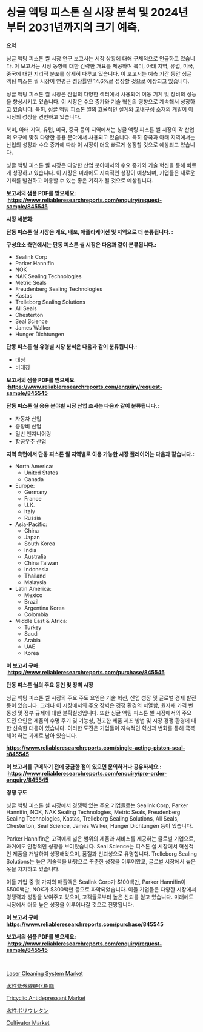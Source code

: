 <p><h1>싱글 액팅 피스톤 실 시장 분석 및 2024년부터 2031년까지의 크기 예측.</h1></p><p><strong>요약</strong></p>
<p><p>싱글 액팅 피스톤 씰 시장 연구 보고서는 시장 상황에 대해 구체적으로 언급하고 있습니다. 이 보고서는 시장 동향에 대한 간략한 개요를 제공하며 북미, 아태 지역, 유럽, 미국, 중국에 대한 지리적 분포를 상세히 다루고 있습니다. 이 보고서는 예측 기간 동안 싱글 액팅 피스톤 씰 시장이 연평균 성장률인 14.6%로 성장할 것으로 예상되고 있습니다.</p><p>싱글 액팅 피스톤 씰 시장은 산업의 다양한 섹터에서 사용되어 이동 기계 및 장비의 성능을 향상시키고 있습니다. 이 시장은 수요 증가와 기술 혁신의 영향으로 계속해서 성장하고 있습니다. 특히, 싱글 액팅 피스톤 씰의 효율적인 설계와 고내구성 소재의 개발이 이 시장의 성장을 견인하고 있습니다.</p><p>북미, 아태 지역, 유럽, 미국, 중국 등의 지역에서는 싱글 액팅 피스톤 씰 시장이 각 산업의 요구에 맞춰 다양한 응용 분야에서 사용되고 있습니다. 특히 중국과 아태 지역에서는 산업의 성장과 수요 증가에 따라 이 시장이 더욱 빠르게 성장할 것으로 예상되고 있습니다.</p><p>싱글 액팅 피스톤 씰 시장은 다양한 산업 분야에서의 수요 증가와 기술 혁신을 통해 빠르게 성장하고 있습니다. 이 시장은 미래에도 지속적인 성장이 예상되며, 기업들은 새로운 기회를 발견하고 이용할 수 있는 좋은 기회가 될 것으로 예상됩니다.</p></p>
<p><strong>보고서의 샘플 PDF를 받으세요: &nbsp;<a href="https://www.reliableresearchreports.com/enquiry/request-sample/845545">https://www.reliableresearchreports.com/enquiry/request-sample/845545</a></strong></p>
<p><strong>시장 세분화:</strong></p>
<p><strong> 단동 피스톤 씰 시장은 개요, 배포, 애플리케이션 및 지역으로 더 분류됩니다. :</strong></p>
<p><strong>구성요소 측면에서는 단동 피스톤 씰 시장은 다음과 같이 분류됩니다.:</strong></p>
<p><ul><li>Sealink Corp</li><li>Parker Hannifin</li><li>NOK</li><li>NAK Sealing Technologies</li><li>Metric Seals</li><li>Freudenberg Sealing Technologies</li><li>Kastas</li><li>Trelleborg Sealing Solutions</li><li>All Seals</li><li>Chesterton</li><li>Seal Science</li><li>James Walker</li><li>Hunger Dichtungen</li></ul></p>
<p><strong> 단동 피스톤 씰 유형별 시장 분석은 다음과 같이 분류됩니다.:</strong></p>
<p><ul><li>대칭</li><li>비대칭</li></ul></p>
<p><strong>보고서의 샘플 PDF를 받으세요 :<a href="https://www.reliableresearchreports.com/enquiry/request-sample/845545">https://www.reliableresearchreports.com/enquiry/request-sample/845545</a></strong></p>
<p><strong> 단동 피스톤 씰 응용 분야별 시장 산업 조사는 다음과 같이 분류됩니다.:</strong></p>
<p><ul><li>자동차 산업</li><li>중장비 산업</li><li>일반 엔지니어링</li><li>항공우주 산업</li></ul></p>
<p><strong>지역 측면에서 단동 피스톤 씰 지역별로 이용 가능한 시장 플레이어는 다음과 같습니다.:</strong></p>
<p><ul>
    <li>
        North America:
        <ul>
            <li>United States</li>
            <li>Canada</li>
        </ul>
    </li>
    <li>
        Europe:
        <ul>
            <li>Germany</li>
            <li>France</li>
            <li>U.K.</li>
            <li>Italy</li>
            <li>Russia</li>
        </ul>
    </li>
    <li>
        Asia-Pacific:
        <ul>
            <li>China</li>
            <li>Japan</li>
            <li>South Korea</li>
            <li>India</li>
            <li>Australia</li>
            <li>China Taiwan</li>
            <li>Indonesia</li>
            <li>Thailand</li>
            <li>Malaysia</li>
        </ul>
    </li>
    <li>
        Latin America:
        <ul>
            <li>Mexico</li>
            <li>Brazil</li>
            <li>Argentina Korea</li>
            <li>Colombia</li>
        </ul>
    </li>
    <li>
        Middle East & Africa:
        <ul>
            <li>Turkey</li>
            <li>Saudi</li>
            <li>Arabia</li>
            <li>UAE</li>
            <li>Korea</li>
        </ul>
    </li>
    </ul></p>
<p><strong>이 보고서 구매: &nbsp;<a href="https://www.reliableresearchreports.com/purchase/845545">https://www.reliableresearchreports.com/purchase/845545</a></strong></p>
<p><strong>단동 피스톤 씰의 주요 동인 및 장벽 시장</strong></p>
<p><p>싱글 액팅 피스톤 씰 시장의 주요 주도 요인은 기술 혁신, 산업 성장 및 글로벌 경제 발전 등이 있습니다. 그러나 이 시장에서의 주요 장벽은 경쟁 환경의 치열함, 원자재 가격 변동성 및 정부 규제에 대한 불확실성입니다. 또한 싱글 액팅 피스톤 씰 시장에서의 주요 도전 요인은 제품의 수명 주기 및 기능성, 견고한 제품 제조 방법 및 시장 경쟁 환경에 대한 신속한 대응이 있습니다. 이러한 도전은 기업들이 지속적인 혁신과 변화를 통해 극복해야 하는 과제로 남아 있습니다.</p></p>
<p><strong><a href="https://www.reliableresearchreports.com/single-acting-piston-seal-r845545">https://www.reliableresearchreports.com/single-acting-piston-seal-r845545</a></strong></p>
<p><strong>이 보고서를 구매하기 전에 궁금한 점이 있으면 문의하거나 공유하세요.: &nbsp;<a href="https://www.reliableresearchreports.com/enquiry/pre-order-enquiry/845545">https://www.reliableresearchreports.com/enquiry/pre-order-enquiry/845545</a></strong></p>
<p><strong>경쟁 구도</strong></p>
<p><p>싱글 액팅 피스톤 실 시장에서 경쟁력 있는 주요 기업들로는 Sealink Corp, Parker Hannifin, NOK, NAK Sealing Technologies, Metric Seals, Freudenberg Sealing Technologies, Kastas, Trelleborg Sealing Solutions, All Seals, Chesterton, Seal Science, James Walker, Hunger Dichtungen 등이 있습니다.</p><p>Parker Hannifin은 고객에게 넓은 범위의 제품과 서비스를 제공하는 글로벌 기업으로, 과거에도 안정적인 성장을 보여왔습니다. Seal Science는 피스톤 실 시장에서 혁신적인 제품을 개발하여 성장해왔으며, 품질과 신뢰성으로 유명합니다. Trelleborg Sealing Solutions는 높은 기술력을 바탕으로 꾸준한 성장을 이루어왔고, 글로벌 시장에서 높은 몫을 차지하고 있습니다.</p><p>이들 기업 중 몇 가지의 매출액은 Sealink Corp가 $100백만, Parker Hannifin이 $500백만, NOK가 $300백만 등으로 파악되었습니다. 이들 기업들은 다양한 시장에서 경쟁력과 성장을 보여주고 있으며, 고객들로부터 높은 신뢰를 얻고 있습니다. 미래에도 시장에서 더욱 높은 성장을 이루어나갈 것으로 전망됩니다.</p></p>
<p><strong>이 보고서 구매: &nbsp; <a href="https://www.reliableresearchreports.com/purchase/845545">https://www.reliableresearchreports.com/purchase/845545</a></strong></p>
<p><strong>보고서의 샘플 PDF를 받으세요: &nbsp;<a href="https://www.reliableresearchreports.com/enquiry/request-sample/845545">https://www.reliableresearchreports.com/enquiry/request-sample/845545</a></strong><strong></strong></p>
<p>&nbsp;</p>
<p><p><a href="https://github.com/jj19131/Market-Research-Report-List-2/blob/main/laser-cleaning-system-market.md">Laser Cleaning System Market</a></p><p><a href="https://github.com/EthanMorar2011/Market-Research-Report-List-1/blob/main/145136820791.md">水性紫外線硬化樹脂</a></p><p><a href="https://issuu.com/reportprime-2/docs/tricyclic-antidepressant-market-size-2030.pptx">Tricyclic Antidepressant Market</a></p><p><a href="https://github.com/dzy793153605/Market-Research-Report-List-1/blob/main/320379420790.md">水性ポリウレタン</a></p><p><a href="https://github.com/marloy8/Market-Research-Report-List-3/blob/main/cultivator-market.md">Cultivator Market</a></p></p>